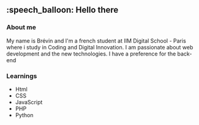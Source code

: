 <h2>:speech_balloon: Hello there </h2>


<h3>About me</h3>
<p>My name is Brévin and I'm a french student at IIM Digital School - Paris where i study in Coding and Digital Innovation.
I am passionate about web development and the new technologies.
I have a preference for the back-end </p>

<h3>Learnings</h3>

<ul>
    <li>Html</li>
    <li>CSS</li>
    <li>JavaScript</li>
    <li>PHP</li>
    <li>Python</li>
</ul>

    

